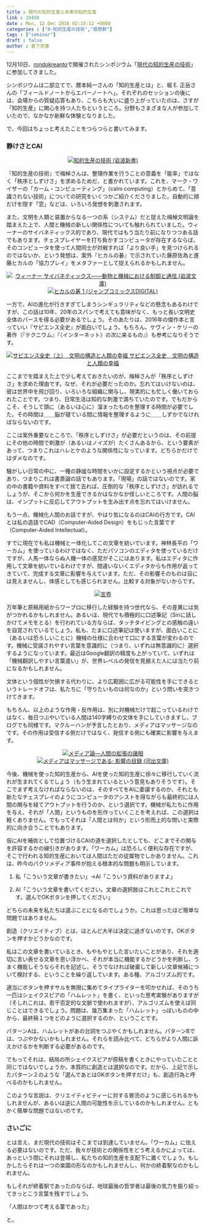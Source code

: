 ```yaml
---
title : 現代の知的生産と未来の知的生産
link : 19458
date : Mon, 12 Dec 2016 02:15:12 +0000
categories : ["0-知的生産の技術","感想群"]
tags : ["seminar"]
draft : false
author : 倉下忠憲
---
```


12月10日、<a href="http://rondokreanto.com/">rondokreanto</a>で開催されたシンポジウム「<a href="http://rondokreanto.com/2016-12-06-12-18-umesaotadao_kikakuten/">現代の知的生産の技術</a>」に参加してきました。

シンポジウムは二部立てで、暦本純一さんの「知的生産とは」と、堀 E. 正岳さんの「フィールドノートからエバーノートへ」。それぞれのセッションの後には、会場からの質疑応答もあり、こちらも大いに盛り上がっていたのは、さすが「知的生産」に関心を持つ人たちというところ。分野もさまざまな人が参加していたので、なかなか新鮮な体験となりました。

で、今回はちょっと考えたことをつらつらと書いてみます。

<h3>静けさとCAI</h3>

<div style="text-align:center;">
<a href="http://www.amazon.co.jp/exec/obidos/ASIN/4004150930/rashita1000-22/ref=nosim/" name="amazletlink" target="_blank"><img src="http://ecx.images-amazon.com/images/I/41Q9KKMZYAL._SL160_.jpg" alt="知的生産の技術 (岩波新書)" style="border: none;" /></a></div>

『知的生産の技術』で梅棹さんは、整理作業を行うことの意義を「能率」ではなく「秩序としずけさ」を求めるためだ、と書かれています。これを、マーク・ワイザーの「カーム・コンピューティング」（calm computing）とからめて、「意識されない技術」についての研究をいくつかご紹介くださりました。自動的に顔だけを隠す「窓」などは、いろいろ発想を刺激されます。

また、文明を人類と装置からなる一つの系（システム）だと捉えた梅棹文明論を踏まえた上で、人間と機械の新しい関係性についても触れられていました。ウィーナーのサイバネティックス的であり、現代ではもう当たり前になりつつある話でもあります。チェスプレイヤーを打ち負かすコンピュータが存在するならば、そのコンピュータを使って人間同士が対戦すれば「より良い手」を見つけられるのではないか、という発想は、案外『ヒカルの碁』で示されていた藤原佐為と進藤ヒカルの「協力プレイ」をメタファーとして捉えられるかもしれません。

<div style="text-align:center;">
<a href="http://www.amazon.co.jp/exec/obidos/ASIN/400339481X/rashita1000-22/ref=nosim/" name="amazletlink" target="_blank"><img src="http://ecx.images-amazon.com/images/I/51DWuN12dfL._SL160_.jpg" alt="ウィーナー サイバネティックス――動物と機械における制御と通信 (岩波文庫)" style="border: none;" /></a></div>

<div style="text-align:center;">
<a href="http://www.amazon.co.jp/exec/obidos/ASIN/B00AA6MPWU/rashita1000-22/ref=nosim/" name="amazletlink" target="_blank"><img src="http://ecx.images-amazon.com/images/I/516NB6Ze4EL._SL160_.jpg" alt="ヒカルの碁 1 (ジャンプコミックスDIGITAL)" style="border: none;" /></a></div>

一方で、AIの進化が行きすぎてしまうシンギュラリティなどの懸念もあるわけですが、この話は10年、20年のスパンで考えても意味がなく、もっと長い文明史全体のパースを得る必要があるでしょう。そのあたりは、2016年の傑作本と言っていい『サピエンス全史』が面白いでしょう。もちろん、ケヴィン・ケリーの著作（『テクニウム』『〈インターネット〉の次に来るもの』）も参考になりそうです。

<div style="text-align:center;">
<a href="http://www.amazon.co.jp/exec/obidos/ASIN/B01LW7JZLC/rashita1000-22/ref=nosim/" name="amazletlink" target="_blank"><img src="http://ecx.images-amazon.com/images/I/51oln4ozM0L._SL160_.jpg" alt="サピエンス全史（上）　文明の構造と人類の幸福 サピエンス全史　文明の構造と人類の幸福" style="border: none;" /></a></div>

ここまでを踏まえた上で少し考えておきたいのが、梅棹さんが「秩序としずけさ」を求めた理由です。なぜ、それが必要だったのか。忘れてはいけないのは、彼は世界中を飛び回り、いろいろな組織に関与し、現実的にも忙しく働いておられたことです。つまり、日常生活は知的な刺激で満ちていたのです。でもだからこそ、そうして頭に（あるいは心に）溜まったものを整理する時間が必要でした。その時間は＿＿脳が寝ている間に情報を整理するように＿＿しずかでなければならないのです。

ここは案外重要なところで、「秩序としずけさ」が必要だというのは、その前提にその他の時間で刺激が（あるいはノイズが）たくさんあるから、という要素があって、つまりこれはハレとケのような関係性になっています。どちらかだけではダメなのです。

騒がしい日常の中に、一種の静謐な時間をいかに設定するかという視点が必要であり、つまりこれは書斎論の話でもあります。「現場」の話ではないのです。家の中の書籍や資料をすべて捨て去れば、圧倒的な「秩序としずけさ」が訪れるでしょうが、そこから何かを生産できるかはなかなか怪しいところです。人間の脳は、インプットに反応してアウトプットを生み出す点を忘れてはいけません。

もう一点、機械化人間のお話ですが、やはり気になるのはCAIの行方です。CAIとは私の造語でCAD（Computer-Aided Design）をもじった言葉です（Computer-Aided Intellectual）。

すでに現在でも私は機械と一体化してこの文章を紡いでいます。神林長平の「ワーカム」を使っているわけではなく、ただパソコンのエディタを使っているだけですが、人馬一体ならぬ人機一体の感覚がそこにはあります。私はエディタに作用して文章を紡いでいるわけですが、間違いないくエディタからも作用が返ってきていて、完成する文章に影響を与えています。ただ、その影響そのものは目には見えませんし、体感としても感じられません。比較する対象がないからです。

<div style="text-align:center;">
<a href="http://www.amazon.co.jp/exec/obidos/ASIN/B00GJMUQJ8/rashita1000-22/ref=nosim/" name="amazletlink" target="_blank"><img src="http://ecx.images-amazon.com/images/I/41wFtf5fsbL._SL160_.jpg" alt="言壺" style="border: none;" /></a></div>

万年筆と原稿用紙からワープロに移行した経験を持つ世代なら、その差異には気がつかれるかもしれません。あるいは、現代でも積極的に口述筆記（Siriに話しかけてメモをとる）を行われている方ならば、タッチタイピングとの感触の違いを自覚されているでしょう。私も、たまに口述筆記は使いますが、面白いことに（あるいは恐ろしいことに）機械の仕様に合わせて口にする言葉が変わるのです。機械に受諾されやすい言葉を意識的に（つまり、いずれは無意識的に）選択するようになっています。最近はGoogle翻訳の精度も上がっていて、いずれは「機械翻訳しやすい言葉遣い」が、世界レベルの発信を見据えた人には当たり前になるかもしれません。

文体という個性が欠損する代わりに、より広範囲に広がる可能性を手にできるというトレードオフは、私たちに「守りたいものは何なのか」という問いを突きつけてきます。

もちろん、以上のような作用・反作用は、別に対機械だけで起こっているわけではなく、毎日つぶやいている人間は140字縛りの文体を手にしていきますし、ブログでも同様です。マクルーハンが予言したとおり、メディアはマッサージなのです。その作用は受信する側だけではなく、発信する側にも確実に影響を与えます。

<div style="text-align:center;">
<a href="http://www.amazon.co.jp/exec/obidos/ASIN/4622018977/rashita1000-22/ref=nosim/" name="amazletlink" target="_blank"><img src="http://ecx.images-amazon.com/images/I/51T62KnzDjL._SL160_.jpg" alt="メディア論―人間の拡張の諸相" style="border: none;" /></a></div>

<div style="text-align:center;">
<a href="http://www.amazon.co.jp/exec/obidos/ASIN/4309464068/rashita1000-22/ref=nosim/" name="amazletlink" target="_blank"><img src="http://ecx.images-amazon.com/images/I/516yJ-ro3NL._SL160_.jpg" alt="メディアはマッサージである: 影響の目録 (河出文庫)" style="border: none;" /></a></div>

今後、機械を使った知的生産から、AIを使った知的生産に徐々に移行していく流れが生まれてくるでしょう（もう生まれているという意見もありそうです）。そこでまず考えなければならないのは、そのすべてをAIに委譲するのか、それとも新たなチェスプレイのようにコンピュータのアシストを得ながらも最終的には人間の関与を経てアウトプットを行うのか、という選択です。機械が私たちに作用を与え、それが「人間」というものを形作っていくことを考えれば、この選択は軽くありません。でもってそれは「人間とは何か」という形而上的な問いと実際的に向き合うことでもあります。

仮にAIを補佐として位置づけるCAIの道を選択したとしても、どこまでその関与を許容するかの線引きがあります。「ワーカム」は恐ろしく便利な存在ですが、そこで行われる知的生産においては人間はただの従属物でしかありません。これは、昨今のパクリメディア事件が抱える根本的な問題も明示しています。

1. 私「こういう文章が書きたい」→AI「こういう資料がありますよ」

2. AI「こういう文章を書いてください。文章の選択肢はこれとこれとこれです。選んでOKボタンを押してください」

どちらの未来を私たちは選ぶことになるのでしょうか。これは思ったほど簡単な問題ではありません。

創造（クリエイティブ）とは、ほとんど大半は決定に過ぎないのです。OKボタンを押すかどうかなのです。

私はこの文章を書いているとき、もやもやとした言いたいことがあり、それを適切に言い表せる文章を思い浮かべ、それが本当に機能するかどうかを判断し、うまく機能しそうならそれを記述し、そうでなければ破棄して新しい文章候補について検討する、ということを繰り返しています。ある種、アルゴリズム的です。

適当にボタンを押すサルを無限に集めてタイプライターを叩かせれば、そのうち一匹はシェイクスピアの「ハムレット」を書く、といった思考実験がありますが（そしれこれは、若干否定的な文脈で使われますが）、アルゴリズムを使えば同じことはできるでしょう。問題は、幾万集まった「ハムレット」っぽいものの中から、最終稿１つをどのように選択するのか、ということです。

パターンAは、ハムレットがあの台詞をつぶやくかもしれません。パターンBでは、つぶやかないかもしれません。それらを読み比べて、どちらがより人間に訴えかけるかを判断する必要があるのです。

でもってそれは、結局の所シェイクスピアが原稿を書くときにやっていたことと同じではないでしょうか。本質的に創造とは選択なのです。だから、上記で示したパターン２のような「選んであとはOKボタンを押すだけ」も、創造行為と呼べるのかもしれません。

このような言説は、クリエイティビティーに対する冒涜のように感じられるかもしれませんが、あるいは逆に人間の可能性を示しているのかもしれません。ともかく簡単な問題ではないのです。

<h3>さいごに</h3>

とは言え、まだ現代の技術はそこまでは到達していません。「ワーカム」に怯える必要はないのです。ただ、我々が技術との関係性をどう考えるかによっては、あっという間にそれは登場し、私たちの知的生産を支配下に置くでしょう。もしかしたらそれは一つの楽園の形なのかもしれませんし、何かの終着駅なのかもしれません。

もしそれが終着駅であったのならば、地球最後の哲学者は最後の気力を振り絞ってきっとこう言葉を残すでしょう。

「人間はかつて考える葦であった」

と。